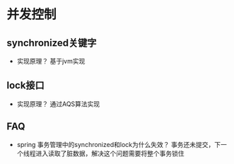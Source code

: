 # 并发控制

## synchronized关键字
* 实现原理？
  基于jvm实现


## lock接口
* 实现原理？
  通过AQS算法实现
     
## FAQ
* spring 事务管理中的synchronized和lock为什么失效？
事务还未提交，下一个线程进入读取了脏数据，解决这个问题需要将整个事务锁住